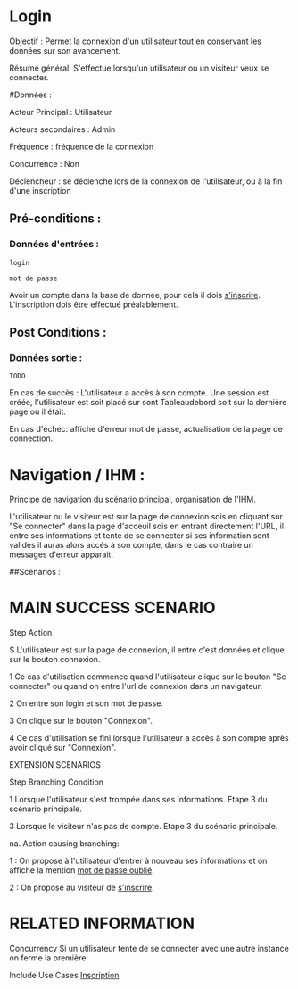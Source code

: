 # Login


Objectif :  Permet la connexion d'un utilisateur tout en conservant les données sur son avancement.

Résumé général: S'effectue lorsqu'un utilisateur ou un visiteur veux se connecter.

#Données :

Acteur Principal : Utilisateur

Acteurs secondaires : Admin

Fréquence   : fréquence de la connexion

Concurrence : Non

Déclencheur : se déclenche lors de la connexion de l'utilisateur, ou à la fin d'une inscription

## Pré-conditions :

### Données d'entrées :
	login

	mot de passe

Avoir un compte dans la base de donnée, pour cela il dois [s'inscrire](/inscription.md).
L'inscription dois être effectué préalablement.

## Post Conditions :

### Données sortie :
	TODO


En cas de succès : L'utilisateur a accès à son compte. Une session est créée, l'utilisateur est soit placé sur sont Tableaudebord soit sur la dernière page ou il était.


En cas d'échec: affiche d'erreur mot de passe, actualisation de la page de connection.

# Navigation / IHM  :

Principe de navigation du scénario principal, organisation de l'IHM.

L'utilisateur ou le visiteur est sur la page de connexion sois en cliquant sur "Se connecter" dans la page d'acceuil sois en entrant directement l'URL, il entre ses informations et tente de se connecter si ses information sont valides il auras alors accés à son compte, dans le cas contraire un messages d'erreur apparait.

##Scénarios :

# MAIN SUCCESS SCENARIO

Step    Action

S    L'utilisateur est sur la page de connexion, il entre c'est données et clique sur le bouton connexion.

1    Ce cas d'utilisation commence quand l'utilisateur clique sur le bouton "Se connecter" ou quand on entre l'url de connexion dans un navigateur.

2    On entre son login et son mot de passe.

3    On clique sur le bouton "Connexion".

4    Ce cas d'utilisation se fini lorsque l'utilisateur a accès à son compte après avoir cliqué sur "Connexion".

EXTENSION SCENARIOS

Step    Branching Condition

1	 Lorsque l'utilisateur s'est trompée dans ses informations. Etape 3 du scénario principale.

3	 Lorsque le visiteur n'as pas de compte. Etape 3 du scénario principale.

na.  Action causing branching:

1 : On propose à l'utilisateur d'entrer à nouveau ses informations et on affiche la mention [mot de passe oublié](/oublie.md).

2 : On propose au visiteur de [s'inscrire](/inscription.md).


# RELATED INFORMATION

Concurrency    Si un utilisateur tente de se connecter avec une autre instance on ferme la première.

Include Use Cases    [Inscription](/inscription.md)
 
